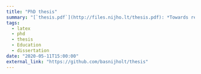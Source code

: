 ```yaml
---
title: "PhD thesis"
summary: "[`thesis.pdf`](http://files.nijho.lt/thesis.pdf): *Towards realistic numerical simulations of Majorana devices* (2020). [![GitHub Repo stars](https://img.shields.io/github/stars/basnijholt/thesis?label=%20&style=social)](https://github.com/basnijholt/thesis)"
tags:
  - latex
  - phd
  - thesis
  - Education
  - dissertation
date: "2020-05-11T15:00:00"
external_link: "https://github.com/basnijholt/thesis"
---
```

